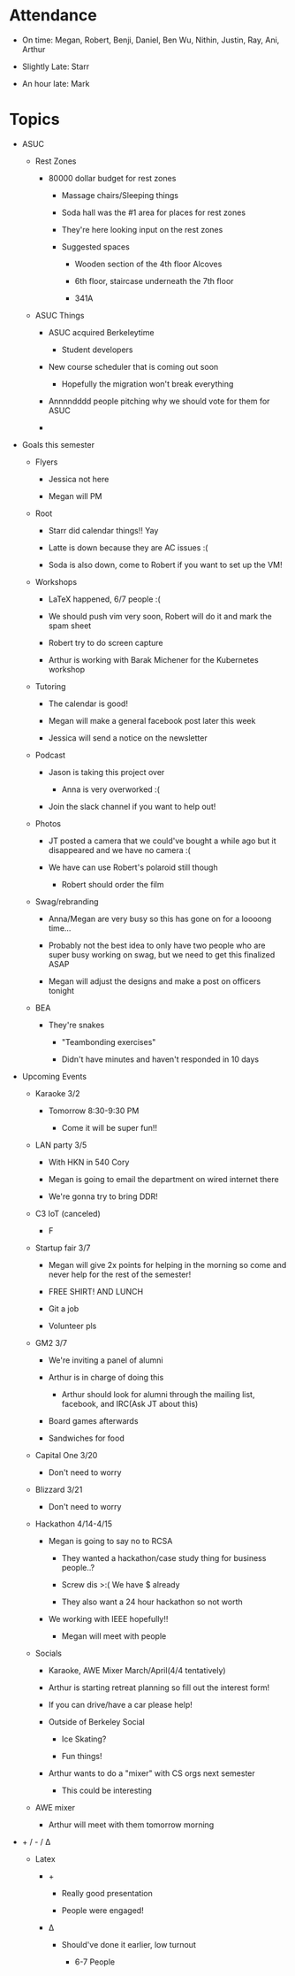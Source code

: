 Attendance
==========

-   On time: Megan, Robert, Benji, Daniel, Ben Wu, Nithin, Justin, Ray,
    Ani, Arthur

-   Slightly Late: Starr

-   An hour late: Mark

Topics
======

-   ASUC

    -   Rest Zones

        -   80000 dollar budget for rest zones

            -   Massage chairs/Sleeping things

            -   Soda hall was the \#1 area for places for rest zones

            -   They're here looking input on the rest zones

            -   Suggested spaces

                -   Wooden section of the 4th floor Alcoves

                -   6th floor, staircase underneath the 7th floor

                -   341A

    -   ASUC Things

        -   ASUC acquired Berkeleytime

            -   Student developers

        -   New course scheduler that is coming out soon

            -   Hopefully the migration won't break everything

        -   Annnndddd people pitching why we should vote for them for
            ASUC

        -   

-   Goals this semester

    -   Flyers

        -   Jessica not here

        -   Megan will PM

    -   Root

        -   Starr did calendar things!! Yay

        -   Latte is down because they are AC issues :(

        -   Soda is also down, come to Robert if you want to set up the
            VM!

    -   Workshops

        -   LaTeX happened, 6/7 people :(

        -   We should push vim very soon, Robert will do it and mark the
            spam sheet

        -   Robert try to do screen capture

        -   Arthur is working with Barak Michener for the Kubernetes
            workshop

    -   Tutoring

        -   The calendar is good!

        -   Megan will make a general facebook post later this week

        -   Jessica will send a notice on the newsletter

    -   Podcast

        -   Jason is taking this project over

            -   Anna is very overworked :(

        -   Join the slack channel if you want to help out!

    -   Photos

        -   JT posted a camera that we could've bought a while ago but
            it disappeared and we have no camera :(

        -   We have can use Robert's polaroid still though

            -   Robert should order the film

    -   Swag/rebranding

        -   Anna/Megan are very busy so this has gone on for a loooong
            time...

        -   Probably not the best idea to only have two people who are
            super busy working on swag, but we need to get this
            finalized ASAP

        -   Megan will adjust the designs and make a post on officers
            tonight

    -   BEA

        -   They're snakes

            -   "Teambonding exercises"

            -   Didn't have minutes and haven't responded in 10 days

-   Upcoming Events

    -   Karaoke 3/2

        -   Tomorrow 8:30-9:30 PM

            -   Come it will be super fun!!

    -   LAN party 3/5

        -   With HKN in 540 Cory

        -   Megan is going to email the department on wired internet
            there

        -   We're gonna try to bring DDR!

    -   C3 IoT (canceled)

        -   F

    -   Startup fair 3/7

        -   Megan will give 2x points for helping in the morning so come
            and never help for the rest of the semester!

        -   FREE SHIRT! AND LUNCH

        -   Git a job

        -   Volunteer pls

    -   GM2 3/7

        -   We're inviting a panel of alumni

        -   Arthur is in charge of doing this

            -   Arthur should look for alumni through the mailing list,
                facebook, and IRC(Ask JT about this)

        -   Board games afterwards

        -   Sandwiches for food

    -   Capital One 3/20

        -   Don't need to worry

    -   Blizzard 3/21

        -   Don't need to worry

    -   Hackathon 4/14-4/15

        -   Megan is going to say no to RCSA

            -   They wanted a hackathon/case study thing for business
                people..?

            -   Screw dis \>:( We have \$ already

            -   They also want a 24 hour hackathon so not worth

        -   We working with IEEE hopefully!!

            -   Megan will meet with people

    -   Socials

        -   Karaoke, AWE Mixer March/April(4/4 tentatively)

        -   Arthur is starting retreat planning so fill out the interest
            form!

        -   If you can drive/have a car please help!

        -   Outside of Berkeley Social

            -   Ice Skating?

            -   Fun things!

        -   Arthur wants to do a "mixer" with CS orgs next semester

            -   This could be interesting

    -   AWE mixer

        -   Arthur will meet with them tomorrow morning

-   \+ / - / Δ

    -   Latex

        -   \+

            -   Really good presentation

            -   People were engaged!

        -   Δ

            -   Should've done it earlier, low turnout

                -   6-7 People
